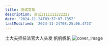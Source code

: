 ```yaml
---
title: 测试文章
description: 测试1111111222222
date: '2024-11-24T03:37:07.735Z'
lastModified: '2024-11-24T08:25:06.472Z'
---
```

士大夫担任法官大人头发
帆帆帆帆
![cover_image](https://mmbiz.qpic.cn/sz_mmbiz_jpg/N5niatN9B18whC6icUsK1GXf7muxo7MRzxLPNBsvNgGCibdqbm2L3rZia7l4j9ETVSnj3yYoOJvk5xjV4lWruBib1XQ/0?wx_fmt=jpeg)
